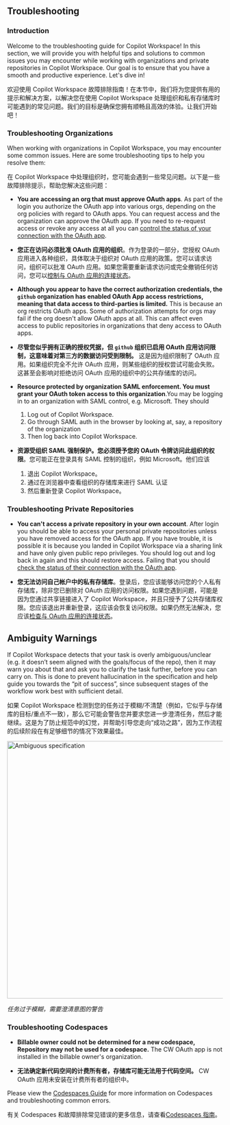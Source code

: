## Troubleshooting

### Introduction

Welcome to the troubleshooting guide for Copilot Workspace! In this section, we will provide you with helpful tips and solutions to common issues you may encounter while working with organizations and private repositories in Copilot Workspace. Our goal is to ensure that you have a smooth and productive experience. Let's dive in!

欢迎使用 Copilot Workspace 故障排除指南！在本节中，我们将为您提供有用的提示和解决方案，以解决您在使用 Copilot Workspace 处理组织和私有存储库时可能遇到的常见问题。我们的目标是确保您拥有顺畅且高效的体验。让我们开始吧！

### Troubleshooting Organizations

When working with organizations in Copilot Workspace, you may encounter some common issues. Here are some troubleshooting tips to help you resolve them:

在 Copilot Workspace 中处理组织时，您可能会遇到一些常见问题。以下是一些故障排除提示，帮助您解决这些问题：

- **You are accessing an org that must approve OAuth apps**. As part of the login you authorize the OAuth app into various orgs, depending on the org policies with regard to OAuth apps. You can request access and the organization can approve the OAuth app. If you need to re-request access or revoke any access at all you can [control the status of your connection with the OAuth app](https://github.com/settings/connections/applications/903eccd8a9d2ff50288f).

- **您正在访问必须批准 OAuth 应用的组织**。作为登录的一部分，您授权 OAuth 应用进入各种组织，具体取决于组织对 OAuth 应用的政策。您可以请求访问，组织可以批准 OAuth 应用。如果您需要重新请求访问或完全撤销任何访问，您可以[控制与 OAuth 应用的连接状态](https://github.com/settings/connections/applications/903eccd8a9d2ff50288f)。

- **Although you appear to have the correct authorization credentials, the `github` organization has enabled OAuth App access restrictions, meaning that data access to third-parties is limited.** This is because an org restricts OAuth apps. Some of authorization attempts for orgs may fail if the org doesn't allow OAuth apps at all. This can affect even access to public repositories in organizations that deny access to OAuth apps.

- **尽管您似乎拥有正确的授权凭据，但 `github` 组织已启用 OAuth 应用访问限制，这意味着对第三方的数据访问受到限制。** 这是因为组织限制了 OAuth 应用。如果组织完全不允许 OAuth 应用，则某些组织的授权尝试可能会失败。这甚至会影响对拒绝访问 OAuth 应用的组织中的公共存储库的访问。

- **Resource protected by organization SAML enforcement. You must grant your OAuth token access to this organization**.You may be logging in to an organization with SAML control, e.g. Microsoft. They should
  1. Log out of Copilot Workspace.
  2. Go through SAML auth in the browser by looking at, say, a repository of the organization
  3. Then log back into Copilot Workspace.

- **资源受组织 SAML 强制保护。您必须授予您的 OAuth 令牌访问此组织的权限**。您可能正在登录具有 SAML 控制的组织，例如 Microsoft。他们应该
  1. 退出 Copilot Workspace。
  2. 通过在浏览器中查看组织的存储库来进行 SAML 认证
  3. 然后重新登录 Copilot Workspace。

### Troubleshooting Private Repositories

- **You can't access a private repository in your own account**. After login you should be able to access your personal private repositories unless you have removed access for the OAuth app. If you have trouble, it is possible it is because you landed in Copilot Workspace via a sharing link and have only given public repo privileges. You should log out and log back in again and this should restore access. Failing that you should [check the status of their connection with the OAuth app](https://github.com/settings/connections/applications/903eccd8a9d2ff50288f).

- **您无法访问自己帐户中的私有存储库**。登录后，您应该能够访问您的个人私有存储库，除非您已删除对 OAuth 应用的访问权限。如果您遇到问题，可能是因为您通过共享链接进入了 Copilot Workspace，并且只授予了公共存储库权限。您应该退出并重新登录，这应该会恢复访问权限。如果仍然无法解决，您应该[检查与 OAuth 应用的连接状态](https://github.com/settings/connections/applications/903eccd8a9d2ff50288f)。

## Ambiguity Warnings

If Copilot Workspace detects that your task is overly ambiguous/unclear (e.g. it doesn’t seem aligned with the goals/focus of the repo), then it may warn you about that and ask you to clarify the task further, before you can carry on. This is done to prevent hallucination in the specification and help guide you towards the “pit of success”, since subsequent stages of the workflow work best with sufficient detail.

如果 Copilot Workspace 检测到您的任务过于模糊/不清楚（例如，它似乎与存储库的目标/重点不一致），那么它可能会警告您并要求您进一步澄清任务，然后才能继续。这是为了防止规范中的幻觉，并帮助引导您走向“成功之路”，因为工作流程的后续阶段在有足够细节的情况下效果最佳。

<img src="images/further-techniques/ambiguous-spec.png" width=600 alt="Ambiguous specification">

*任务过于模糊，需要澄清意图的警告*

### Troubleshooting Codespaces

- **Billable owner could not be determined for a new codespace, Repository may not be used for a codespace.** The CW OAuth app is not installed in the billable owner's organization.

- **无法确定新代码空间的计费所有者，存储库可能无法用于代码空间。** CW OAuth 应用未安装在计费所有者的组织中。

Please view the [Codespaces Guide](codespaces-guide.md) for more information on Codespaces and troubleshooting common errors.

有关 Codespaces 和故障排除常见错误的更多信息，请查看[Codespaces 指南](codespaces-guide.md)。
